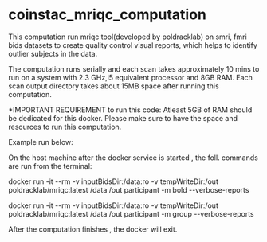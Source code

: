 # coinstac_mriqc_computation
This computation run mriqc tool(developed by poldracklab) on smri, fmri bids datasets to create quality control visual reports, which helps to identify outlier subjects in the data. 

The computation runs serially and each scan takes approximately 10 mins to run on a system with 2.3 GHz,i5 equivalent processor and 8GB RAM. Each scan output directory takes about 15MB space after running this computation. 

*IMPORTANT REQUIREMENT to run this code:
Atleast 5GB of RAM should be dedicated for this docker. Please make sure to have the space and resources to run this computation. 

Example run below:

On the host machine after the docker service is started , the foll. commands are run from the terminal:

docker run -it --rm -v inputBidsDir:/data:ro -v tempWriteDir:/out poldracklab/mriqc:latest /data /out participant -m bold --verbose-reports

docker run -it --rm -v inputBidsDir:/data:ro -v tempWriteDir:/out poldracklab/mriqc:latest /data /out participant -m group --verbose-reports

After the computation finishes , the docker will exit.
